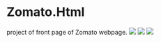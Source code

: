 # Zomato.Html
 project of front page of Zomato webpage.
<img src="zomato0.1">
<img src="zomato1.1">
<img src="zomato2.1">
